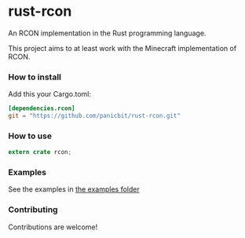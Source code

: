 rust-rcon
=========

An RCON implementation in the Rust programming language.

This project aims to at least work with the Minecraft implementation of RCON.


### How to install

Add this your Cargo.toml:
```toml
[dependencies.rcon]
git = "https://github.com/panicbit/rust-rcon.git"
```


### How to use
```rust
extern crate rcon;
```


### Examples

See the examples in [the examples folder](https://github.com/panicbit/rust-rcon/tree/master/examples)

### Contributing
Contributions are welcome!

